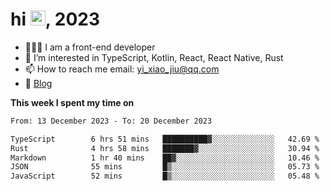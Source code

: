 <h1> hi <img src="https://raw.githubusercontent.com/blackcater/blackcater/main/images/Hi.gif" height="24" />, 2023 </h1>

- 🧑🏻‍💻 I am a front-end developer
- 👀 I’m interested in TypeScript, Kotlin, React, React Native, Rust
- 📫 How to reach me  email: yi_xiao_jiu@qq.com
- 📝 [Blog](https://yixiaojiu-blog.netlify.app/)

**This week I spent my time on** 

<!--START_SECTION:waka-->

```txt
From: 13 December 2023 - To: 20 December 2023

TypeScript        6 hrs 51 mins   ██████████▓░░░░░░░░░░░░░░   42.69 %
Rust              4 hrs 58 mins   ███████▓░░░░░░░░░░░░░░░░░   30.94 %
Markdown          1 hr 40 mins    ██▓░░░░░░░░░░░░░░░░░░░░░░   10.46 %
JSON              55 mins         █▒░░░░░░░░░░░░░░░░░░░░░░░   05.73 %
JavaScript        52 mins         █▒░░░░░░░░░░░░░░░░░░░░░░░   05.48 %
```

<!--END_SECTION:waka-->
